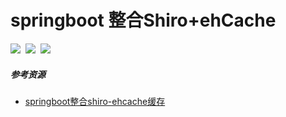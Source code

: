 # springboot 整合Shiro+ehCache
![](https://img.shields.io/badge/SpringBoot-2.0.4-blue.svg)&nbsp;&nbsp;![](https://img.shields.io/badge/Shiro-1.4-brightgreen.svg)&nbsp;&nbsp;![](https://img.shields.io/badge/shiro_ehcache-1.4-brightgreen.svg)
##### 参考资源
- [springboot整合shiro-ehcache缓存](https://blog.csdn.net/qq_34021712/article/details/80309246)
